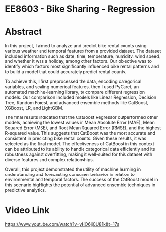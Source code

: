 # EE8603 - Bike Sharing - Regression

# Abstract
In this project, I aimed to analyze and predict bike rental counts using various weather and temporal features from a provided dataset. The dataset included information such as date, time, temperature, humidity, wind speed, and whether it was a holiday, among other factors. Our objective was to identify which factors most significantly influenced bike rental patterns and to build a model that could accurately predict rental counts.

To achieve this, I first preprocessed the data, encoding categorical variables, and scaling numerical features. then I used PyCaret, an automated machine-learning library, to compare different regression models. Our comparison included models like Linear Regression, Decision Tree, Random Forest, and advanced ensemble methods like CatBoost, XGBoost, LR, and LightGBM.

The final results indicated that the CatBoost Regressor outperformed other models, achieving the lowest values in Mean Absolute Error (MAE), Mean Squared Error (MSE), and Root Mean Squared Error (RMSE), and the highest R-squared value. This suggests that CatBoost was the most accurate and consistent in predicting bike rental counts. Given these results, it was selected as the final model. The effectiveness of CatBoost in this context can be attributed to its ability to handle categorical data efficiently and its robustness against overfitting, making it well-suited for this dataset with diverse features and complex relationships.

Overall, this project demonstrated the utility of machine learning in understanding and forecasting consumer behavior in relation to environmental and temporal factors. The success of the CatBoost model in this scenario highlights the potential of advanced ensemble techniques in predictive analytics.

# Video Link
https://www.youtube.com/watch?v=yHO6jj0U81k&t=17s
